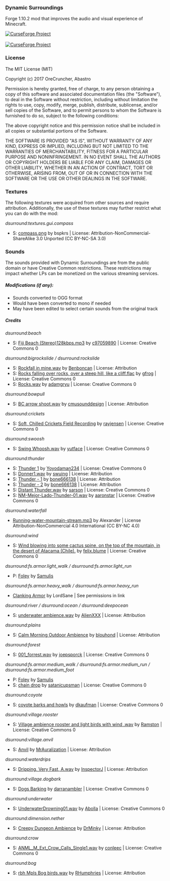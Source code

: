 ### Dynamic Surroundings
Forge 1.10.2 mod that improves the audio and visual experience of Minecraft.

<a href="https://minecraft.curseforge.com/projects/dynamic-surroundings"><img src="http://cf.way2muchnoise.eu/versions/dynamic-surroundings.svg" alt="CurseForge Project"/></a>
</br></br>
<a href="https://minecraft.curseforge.com/projects/dynamic-surroundings"><img src="http://cf.way2muchnoise.eu/full_dynamic-surroundings_downloads.svg" alt="CurseForge Project"/></a>

### License
The MIT License (MIT)

Copyright (c) 2017 OreCruncher, Abastro

Permission is hereby granted, free of charge, to any person obtaining a copy
of this software and associated documentation files (the "Software"), to deal
in the Software without restriction, including without limitation the rights
to use, copy, modify, merge, publish, distribute, sublicense, and/or sell
copies of the Software, and to permit persons to whom the Software is
furnished to do so, subject to the following conditions:

The above copyright notice and this permission notice shall be included in
all copies or substantial portions of the Software.

THE SOFTWARE IS PROVIDED "AS IS", WITHOUT WARRANTY OF ANY KIND, EXPRESS OR
IMPLIED, INCLUDING BUT NOT LIMITED TO THE WARRANTIES OF MERCHANTABILITY,
FITNESS FOR A PARTICULAR PURPOSE AND NONINFRINGEMENT. IN NO EVENT SHALL THE
AUTHORS OR COPYRIGHT HOLDERS BE LIABLE FOR ANY CLAIM, DAMAGES OR OTHER
LIABILITY, WHETHER IN AN ACTION OF CONTRACT, TORT OR OTHERWISE, ARISING FROM,
OUT OF OR IN CONNECTION WITH THE SOFTWARE OR THE USE OR OTHER DEALINGS IN
THE SOFTWARE.

### Textures
The following textures were acquired from other sources and require attribution.  Additionally, the use of these textures may further restrict what you can do with the mod:

*dsurround:textures.gui.compass*

<ul>
     <li>S: <a href="https://github.com/bspkrs/DirectionHUD/tree/master/src/main/resources/assets/directionhud/textures/gui/">compass.png</a> by bspkrs | License: Attribution-NonCommercial-ShareAlike 3.0 Unported (CC BY-NC-SA 3.0)</li> 
</ul>

### Sounds
The sounds provided with Dynamic Surroundings are from the public
domain or have Creative Common restrictions.  These restrictions may impact
whether LPs can be monetized on the various streaming services.

##### Modifications (if any):
* Sounds converted to OGG format
* Would have been converted to mono if needed
* May have been edited to select certain sounds from the original track

##### Credits

*dsurround:beach*

<ul>
     <li>S: <a href="https://www.freesound.org/people/c97059890/sounds/21754/">Fiji Beach (Stereo)128kbps.mp3</a> by <a href="https://www.freesound.org/people/c97059890/">c97059890</a> | License: Creative Commons 0</li> 
</ul>

*dsurround:bigrockslide / dsurround:rockslide*

<ul>
     <li>S: <a href="https://www.freesound.org/people/Benboncan/sounds/60085/">Rockfall in mine.wav</a> by <a href="https://www.freesound.org/people/Benboncan/">Benboncan</a> | License: Attribution</li> 
     <li>S: <a href="https://www.freesound.org/people/gfrog/sounds/190505/">Rocks falling over rocks, over a steep hill, like a cliff.flac</a> by <a href="https://www.freesound.org/people/gfrog/">gfrog</a> | License: Creative Commons 0</li> 
     <li>S: <a href="https://www.freesound.org/people/adamgryu/sounds/336023/">Rocks.wav</a> by <a href="https://www.freesound.org/people/adamgryu/">adamgryu</a> | License: Creative Commons 0</li>
</ul>

*dsurround:bowpull*

<ul>
     <li>S: <a href="https://www.freesound.org/people/cmusounddesign/sounds/119878/">BC arrow shoot.wav</a> by <a href="https://www.freesound.org/people/cmusounddesign/">cmusounddesign</a> | License: Attribution</li> 
</ul>

*dsurround:crickets*

<ul>
     <li>S: <a href="https://www.freesound.org/people/rayjensen/sounds/202749/">Soft, Chilled Crickets Field Recording</a> by <a href="https://www.freesound.org/people/rayjensen/">rayjensen</a> | License: Creative Commons 0</li>
</ul>

*dsurround:swoosh*

<ul>
     <li>S: <a href="https://www.freesound.org/people/yutface/sounds/257015/">Swing Whoosh.wav</a> by <a href="https://www.freesound.org/people/yutface/">yutface</a> | License: Creative Commons 0</li>
</ul>

*dsurround:thunder*

<ul>
     <li>S: <a href="https://www.freesound.org/people/Yoyodaman234/sounds/253953/">Thunder 1</a> by <a href="https://www.freesound.org/people/Yoyodaman234/">Yoyodaman234</a> | License: Creative Commons 0</li> 
     <li>S: <a href="https://www.freesound.org/people/swuing/sounds/37774/">Donner1.wav</a> by <a href="https://www.freesound.org/people/swuing/">swuing</a> | License: Attribution</li> 
     <li>S: <a href="https://www.freesound.org/people/bone666138/sounds/198857/">Thunder - 1</a> by <a href="https://www.freesound.org/people/bone666138/">bone666138</a> | License: Attribution</li> 
     <li>S: <a href="https://www.freesound.org/people/bone666138/sounds/198858/">Thunder - 2</a> by <a href="https://www.freesound.org/people/bone666138/">bone666138</a> | License: Attribution</li> 
     <li>S: <a href="https://www.freesound.org/people/sarson/sounds/195522/">Distant Thunder.wav</a> by <a href="https://www.freesound.org/people/sarson/">sarson</a> | License: Creative Commons 0</li> 
     <li>S: <a href="https://www.freesound.org/people/aaronstar/sounds/194849/">NM-Mejor-Lado-Thunder-01.wav</a> by <a href="https://www.freesound.org/people/aaronstar/">aaronstar</a> | License: Creative Commons 0</li> 
</ul>

*dsurround:waterfall*

<ul>
<li> <a href="http://www.orangefreesounds.com/running-water-sound-mountain-stream/">Running-water-mountain-stream.mp3</a> by Alexander | License Attribution-NonCommercial 4.0 International (CC BY-NC 4.0)</li>
</ul>

*dsurround:wind*

<ul>
     <li>S: <a href="https://www.freesound.org/people/felix.blume/sounds/156414/">Wind blowing into some cactus spine, on the top of the mountain, in the desert of Atacama (Chile).</a> by <a href="https://www.freesound.org/people/felix.blume/">felix.blume</a> | License: Creative Commons 0</li>
</ul>

*dsurround:fs.armor.light_walk / dsurround:fs.armor.light_run*

<ul>
     <li>P: <a href="https://www.freesound.org/people/Samulis/packs/12606/">Foley</a> by <a href="https://www.freesound.org/people/Samulis/">Samulis</a></li>
</ul>

*dsurround:fs.armor.heavy_walk / dsurround:fs.armor.heavy_run*

<ul>
<li> <a href="http://www.nexusmods.com/skyrim/mods/24352/?">Clanking Armor</a> by LordSane | See permissions in link</li>
</ul>

*dsurround:river / dsurround:ocean / dsurround:deepocean*

<ul>
     <li>S: <a href="https://www.freesound.org/people/AlienXXX/sounds/218276/">underwater ambience.wav</a> by <a href="https://www.freesound.org/people/AlienXXX/">AlienXXX</a> | License: Attribution</li> 
</ul>

*dsurround:plains*

<ul>
     <li>S: <a href="https://www.freesound.org/people/blouhond/sounds/157947/">Calm Morning Outdoor Ambience</a> by <a href="https://www.freesound.org/people/blouhond/">blouhond</a> | License: Attribution</li> 
</ul>

*dsurround:forest*

<ul>
     <li>S: <a href="https://www.freesound.org/people/joepsporck/sounds/262037/">001_forrest.wav</a> by <a href="https://www.freesound.org/people/joepsporck/">joepsporck</a> | License: Creative Commons 0</li> 
</ul>

*dsurround:fs.armor.medium_walk / dsurround:fs.armor.medium_run / dsurround:fs.armor.medium_foot*

<ul>
     <li>P: <a href="https://www.freesound.org/people/Samulis/packs/12606/">Foley</a> by <a href="https://www.freesound.org/people/Samulis/">Samulis</a></li>
     <li>S: <a href="https://www.freesound.org/people/satanicupsman/sounds/147589/">chain drop</a> by <a href="https://www.freesound.org/people/satanicupsman/">satanicupsman</a> | License: Creative Commons 0</li></ul>

*dsurround:coyote*

<ul>
     <li>S: <a href="https://www.freesound.org/people/dkaufman/sounds/256533/">coyote barks and howls</a> by <a href="https://www.freesound.org/people/dkaufman/">dkaufman</a> | License: Creative Commons 0</li> 
</ul>

*dsurround:village.rooster*

<ul>
     <li>S: <a href="https://www.freesound.org/people/Ramston/sounds/331442/">Village ambience rooster and light birds with wind .wav</a> by <a href="https://www.freesound.org/people/Ramston/">Ramston</a> | License: Creative Commons 0</li> 
</ul>

*dsurround:village.anvil*

<ul>
     <li>S: <a href="https://www.freesound.org/people/MrAuralization/sounds/274846/">Anvil</a> by <a href="https://www.freesound.org/people/MrAuralization/">MrAuralization</a> | License: Attribution</li> 
     </ul>

*dsurround:waterdrips*

<ul>
     <li>S: <a href="https://www.freesound.org/people/InspectorJ/sounds/343761/">Dripping, Very Fast, A.wav</a> by <a href="https://www.freesound.org/people/InspectorJ/">InspectorJ</a> | License: Attribution</li> 
</ul>

*dsurround:village.dogbark*

<ul>
     <li>S: <a href="https://www.freesound.org/people/darranambler/sounds/344955/">Dogs Barking</a> by <a href="https://www.freesound.org/people/darranambler/">darranambler</a> | License: Creative Commons 0</li> 
</ul>

*dsurround:underwater*

<ul>
     <li>S: <a href="https://www.freesound.org/people/Abolla/sounds/213914/">UnderwaterDrowning01.wav</a> by <a href="https://www.freesound.org/people/Abolla/">Abolla</a> | License: Creative Commons 0</li> 
</ul>

*dsurround:dimension.nether*

<ul>
     <li>S: <a href="https://www.freesound.org/people/DrMinky/sounds/166187/">Creepy Dungeon Ambience</a> by <a href="https://www.freesound.org/people/DrMinky/">DrMinky</a> | License: Attribution</li> 
</ul>


*dsurround:crow*

<ul>
     <li>S: <a href="https://www.freesound.org/people/conleec/sounds/173866/">ANML_M_Ext_Crow_Calls_Single1.wav</a> by <a href="https://www.freesound.org/people/conleec/">conleec</a> | License: Creative Commons 0</li> 
</ul>

*dsurround:bog*

<ul>
     <li>S: <a href="https://www.freesound.org/people/RHumphries/sounds/1050/">rbh Mpls Bog birds.wav</a> by <a href="https://www.freesound.org/people/RHumphries/">RHumphries</a> | License: Attribution</li> 
</ul>
